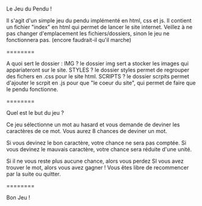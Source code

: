Le Jeu du Pendu !

Il s'agit d'un simple jeu du pendu implémenté en html, css et js. 
Il contient un fichier "index" en html qui permet de lancer le site internet.
Veillez à ne pas changer d'emplacement les fichiers/dossiers, sinon le jeu ne fonctionnera pas. 
(encore faudrait-il qu'il marche)

========

A quoi sert le dossier :
IMG ?
le dossier img sert a stocker les images qui appariateront sur le site.
STYLES ?
le dossier styles permet de regrouper des fichers en .css pour le site html.
SCRIPTS ?
le dossier scrpits permet d'ajouter le scrpit en .js pour que "le coeur du site", qui
permet de faire que le pendu fonctionne.

========

Quel est le but du jeu ?

Ce jeu sélectionne un mot au hasard et vous demande de deviner les caractères de ce mot. 
Vous aurez 8 chances de deviner un mot. 

Si vous devinez le bon caractère, votre chance ne sera pas comptée. 
Si vous devinez le mauvais caractère, votre chance sera réduite d'une unité.

Si il ne vous reste plus aucune chance, alors vous perdez
SI vous avez trouver le mot, alors vous avez gagner !
Vous êtes libre de recommencer par la suite ou quitter.

========

Bon Jeu !
